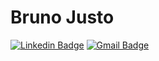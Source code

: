 # Bruno Justo
[![Linkedin Badge](https://img.shields.io/badge/-brunojusto-blue?style=flat-square&logo=Linkedin&logoColor=white&link=https://www.linkedin.com/in/brunohjs/)](https://www.linkedin.com/in/brunohjs/)
[![Gmail Badge](https://img.shields.io/badge/-brunohjs@gmail.com-c14438?style=flat-square&logo=Gmail&logoColor=white&link=mailto:brunohjs@gmail.com)](mailto:brunohjs@gmail.com)
